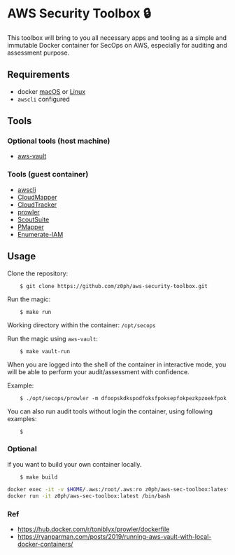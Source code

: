 # AWS Security Toolbox :lock:

This toolbox will bring to you all necessary apps and tooling as a simple and immutable Docker container for SecOps on AWS, especially for auditing and assessment purpose.

## Requirements

- docker [macOS]() or [Linux]()
- `awscli` configured

## Tools

### Optional tools (host machine)

- [aws-vault](https://github.com/99designs/aws-vault)

### Tools (guest container)

- [awscli](https://aws.amazon.com/cli/)
- [CloudMapper](https://github.com/duo-labs/cloudmapper)
- [CloudTracker](https://github.com/duo-labs/cloudtracker)
- [prowler](https://github.com/toniblyx/prowler)
- [ScoutSuite](https://github.com/nccgroup/ScoutSuite)
- [PMapper](https://github.com/nccgroup/PMapper)
- [Enumerate-IAM](https://github.com/andresriancho/enumerate-iam)

## Usage

Clone the repository:

        $ git clone https://github.com/z0ph/aws-security-toolbox.git

Run the magic:

        $ make run

Working directory within the container: `/opt/secops`

Run the magic using `aws-vault`:

        $ make vault-run

When you are logged into the shell of the container in interactive mode, you will be able to perform your audit/assessment with confidence.

Example: 

        $ ./opt/secops/prowler -m dfoopskdkspodfoksfpoksepfokpezkpzoekfpok

You can also run audit tools without login the container, using following examples:

        $ 

### Optional

if you want to build your own container locally.

        $ make build

```bash
docker exec -it -v $HOME/.aws:/root/.aws:ro z0ph/aws-sec-toolbox:latest bash
docker run -it z0ph/aws-sec-toolbox:latest /bin/bash
```

### Ref
- https://hub.docker.com/r/toniblyx/prowler/dockerfile
- https://ryanparman.com/posts/2019/running-aws-vault-with-local-docker-containers/